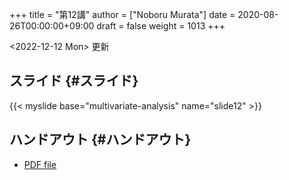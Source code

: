 +++
title = "第12講"
author = ["Noboru Murata"]
date = 2020-08-26T00:00:00+09:00
draft = false
weight = 1013
+++

<span class="timestamp-wrapper"><span class="timestamp">&lt;2022-12-12 Mon&gt; </span></span> 更新


## スライド {#スライド}

{{< myslide base="multivariate-analysis" name="slide12" >}}


## ハンドアウト {#ハンドアウト}

-   [PDF file](https://noboru-murata.github.io/multivariate-analysis/pdfs/slide12.pdf)
